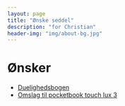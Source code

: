 ```yaml
---
layout: page
title: "Ønske seddel"
description: "for Christian"
header-img: "img/about-bg.jpg"
---
```

# Ønsker

 * [Duelighedsbogen](https://www.weilbach.com/da/products/boeger/official/weilbach/duelighedsbogen)  
 * [Omslag til pocketbook touch lux 3](https://www.conradelektronik.dk/?websale8=conrad-dk&pi=1462095)


